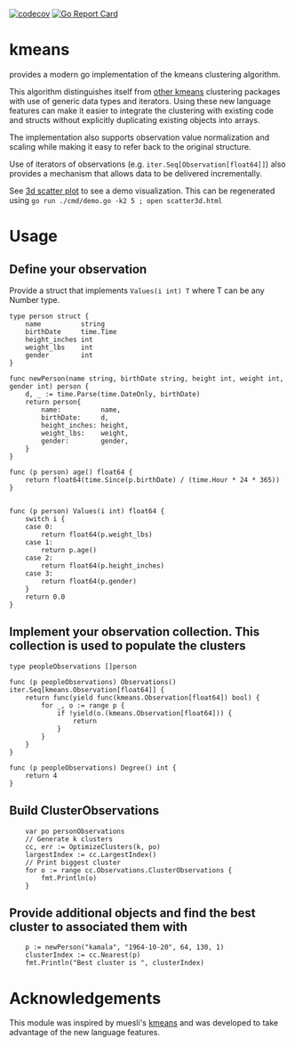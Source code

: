 [![codecov](https://codecov.io/github/pconstantinou/kmeans/graph/badge.svg?token=3G6C2KFPGN)](https://codecov.io/github/pconstantinou/kmeans)
[![Go Report Card](https://goreportcard.com/badge/github.com/pconstantinou/kmeans)](https://goreportcard.com/report/github.com/pconstantinou/kmeans)

# kmeans


provides a modern go implementation of the kmeans clustering algorithm.

This algorithm distinguishes itself from [other kmeans](https://github.com/muesli/kmeans) clustering packages with use of generic data types
and iterators. Using these new language features can make it easier to integrate the clustering with 
existing code and structs without explicitly duplicating existing objects into arrays.

The implementation also supports observation value normalization and scaling while making it easy to 
refer back to the original structure.

Use of iterators of observations (e.g. `iter.Seq[Observation[float64]]`) also provides 
a mechanism that allows data to be delivered incrementally.

See [3d scatter plot](https://pconstantinou.github.io/kmeans/scatter3d.html) to see a demo visualization.
This can be regenerated using `go run ./cmd/demo.go -k2 5 ; open scatter3d.html `

# Usage

## Define your observation


Provide a struct that implements `Values(i int) T` where T can be any Number type. 

```
type person struct {
	name          string
	birthDate     time.Time
	height_inches int
	weight_lbs    int
	gender        int
}

func newPerson(name string, birthDate string, height int, weight int, gender int) person {
	d, _ := time.Parse(time.DateOnly, birthDate)
	return person{
		name:          name,
		birthDate:     d,
		height_inches: height,
		weight_lbs:    weight,
		gender:        gender,
	}
}

func (p person) age() float64 {
	return float64(time.Since(p.birthDate) / (time.Hour * 24 * 365))
}


func (p person) Values(i int) float64 {
	switch i {
	case 0:
		return float64(p.weight_lbs)
	case 1:
		return p.age()
	case 2:
		return float64(p.height_inches)
	case 3:
		return float64(p.gender)
	}
	return 0.0
}

```

## Implement your observation collection. This collection is used to populate the clusters

```
type peopleObservations []person

func (p peopleObservations) Observations() iter.Seq[kmeans.Observation[float64]] {
	return func(yield func(kmeans.Observation[float64]) bool) {
		for _, o := range p {
			if !yield(o.(kmeans.Observation[float64])) {
				return
			}
		}
	}
}

func (p peopleObservations) Degree() int {
	return 4
}
```

## Build ClusterObservations

```
    var po personObservations
    // Generate k clusters
	cc, err := OptimizeClusters(k, po)
    largestIndex := cc.LargestIndex()
    // Print biggest cluster
    for o := range cc.Observations.ClusterObservations {
        fmt.Println(o)
    }
```

## Provide additional objects and find the best cluster to associated them with

```
    p := newPerson("kamala", "1964-10-20", 64, 130, 1)
    clusterIndex := cc.Nearest(p)
    fmt.Println("Best cluster is ", clusterIndex)

```


# Acknowledgements

This module was inspired by muesli's [kmeans](https://github.com/muesli/kmeans) and was developed 
to take advantage of the new language features.